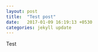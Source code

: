 ```yaml
---
layout: post
title:  "Test post"
date:   2017-01-09 16:19:13 +0530
categories: jekyll update
---
```

Test
